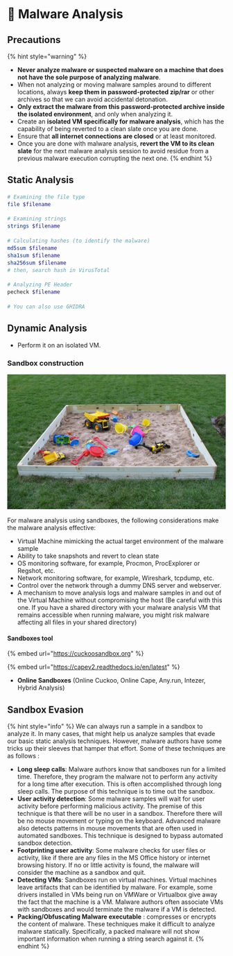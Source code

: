 # 🐎 Malware Analysis

## Precautions

{% hint style="warning" %}
* **Never analyze malware or suspected malware on a machine that does not have the sole purpose of analyzing malware**.
* When not analyzing or moving malware samples around to different locations, always **keep them in password-protected zip/rar** or other archives so that we can avoid accidental detonation.
* **Only extract the malware from this password-protected archive inside the isolated environment**, and only when analyzing it.
* Create an **isolated VM specifically for malware analysis**, which has the capability of being reverted to a clean slate once you are done.
* Ensure that **all internet connections are closed** or at least monitored.
* Once you are done with malware analysis, **revert the VM to its clean slate** for the next malware analysis session to avoid residue from a previous malware execution corrupting the next one.
{% endhint %}

## Static Analysis

```bash
# Examining the file type
file $filename

# Examining strings
strings $filename

# Calculating hashes (to identify the malware)
md5sum $filename
sha1sum $filename
sha256sum $filename
# then, search hash in VirusTotal

# Analyzing PE Header
pecheck $filename

# You can also use GHIDRA
```

## Dynamic Analysis

* Perform it on an isolated VM.

### Sandbox construction

![Not this kind of sandbox... but still.](<../.gitbook/assets/image (136).png>)

For malware analysis using sandboxes, the following considerations make the malware analysis effective:

* Virtual Machine mimicking the actual target environment of the malware sample
* Ability to take snapshots and revert to clean state
* OS monitoring software, for example, Procmon, ProcExplorer or Regshot, etc.
* Network monitoring software, for example, Wireshark, tcpdump, etc.
* Control over the network through a dummy DNS server and webserver.
* A mechanism to move analysis logs and malware samples in and out of the Virtual Machine without compromising the host (Be careful with this one. If you have a shared directory with your malware analysis VM that remains accessible when running malware, you might risk malware affecting all files in your shared directory)

#### Sandboxes tool

{% embed url="https://cuckoosandbox.org" %}

{% embed url="https://capev2.readthedocs.io/en/latest" %}

* **Online Sandboxes** (Online Cuckoo, Online Cape, Any.run, Intezer, Hybrid Analysis)

## Sandbox Evasion

{% hint style="info" %}
We can always run a sample in a sandbox to analyze it. In many cases, that might help us analyze samples that evade our basic static analysis techniques. However, malware authors have some tricks up their sleeves that hamper that effort. Some of these techniques are as follows :

* **Long sleep calls**: Malware authors know that sandboxes run for a limited time. Therefore, they program the malware not to perform any activity for a long time after execution. This is often accomplished through long sleep calls. The purpose of this technique is to time out the sandbox.
* **User activity detection**: Some malware samples will wait for user activity before performing malicious activity. The premise of this technique is that there will be no user in a sandbox. Therefore there will be no mouse movement or typing on the keyboard. Advanced malware also detects patterns in mouse movements that are often used in automated sandboxes. This technique is designed to bypass automated sandbox detection.
* **Footprinting user activity**: Some malware checks for user files or activity, like if there are any files in the MS Office history or internet browsing history. If no or little activity is found, the malware will consider the machine as a sandbox and quit.
* **Detecting VMs**: Sandboxes run on virtual machines. Virtual machines leave artifacts that can be identified by malware. For example, some drivers installed in VMs being run on VMWare or Virtualbox give away the fact that the machine is a VM. Malware authors often associate VMs with sandboxes and would terminate the malware if a VM is detected.
* **Packing/Obfuscating Malware executable** : compresses or encrypts the content of malware. These techniques make it difficult to analyze malware statically. Specifically, a packed malware will not show important information when running a string search against it.
{% endhint %}
